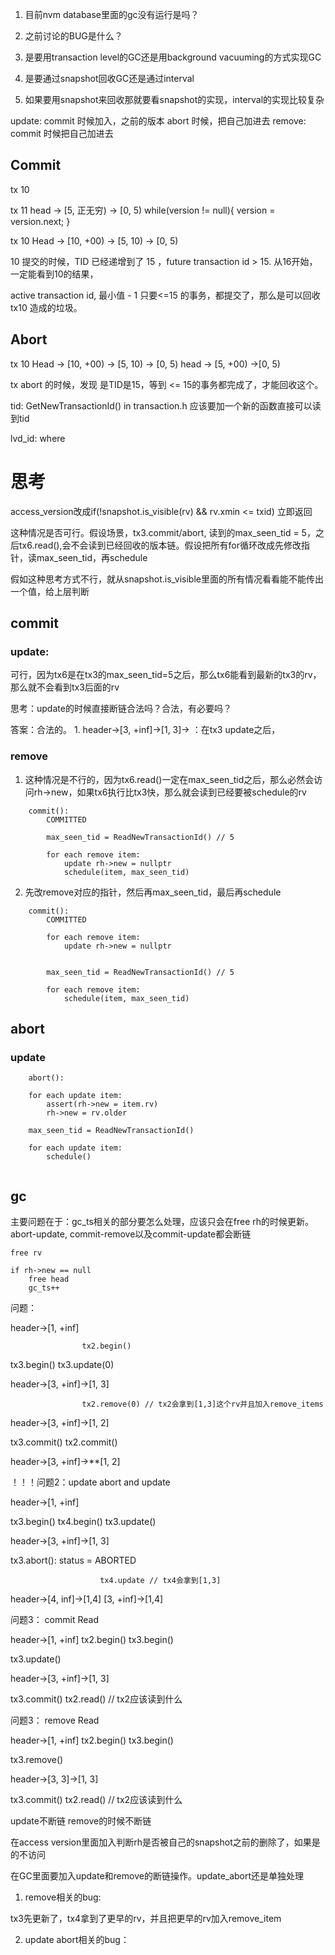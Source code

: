 1. 目前nvm database里面的gc没有运行是吗？

2. 之前讨论的BUG是什么？

3. 是要用transaction level的GC还是用background vacuuming的方式实现GC

4. 是要通过snapshot回收GC还是通过interval

5. 如果要用snapshot来回收那就要看snapshot的实现，interval的实现比较复杂

update:
    commit 时候加入，之前的版本
    abort  时候，把自己加进去
remove:
    commit 时候把自己加进去


## Commit

tx 10

tx 11 
head -> [5, 正无穷) -> [0, 5)
while(version != null){
    version = version.next;
}

tx 10   Head -> [10, +00)  -> [5, 10) -> [0, 5)

10 提交的时候，TID 已经递增到了 15 ，future  transaction id > 15. 
从16开始，一定能看到10的结果，

active transaction id, 最小值 - 1
只要<=15 的事务，都提交了，那么是可以回收 tx10 造成的垃圾。

## Abort 

tx 10   Head -> [10, +00)  -> [5, 10) -> [0, 5)
        head -> [5, +00) ->[0, 5)

tx abort 的时候，发现 是TID是15，等到 <= 15的事务都完成了，才能回收这个。

tid: GetNewTransactionId() in transaction.h
    应该要加一个新的函数直接可以读到tid

lvd_id: where



# 思考
access_version改成if(!snapshot.is_visible(rv) && rv.xmin <= txid) 立即返回

这种情况是否可行。假设场景，tx3.commit/abort, 读到的max_seen_tid = 5，之后tx6.read(),会不会读到已经回收的版本链。假设把所有for循环改成先修改指针，读max_seen_tid，再schedule

假如这种思考方式不行，就从snapshot.is_visible里面的所有情况看看能不能传出一个值，给上层判断

## commit

### update:
可行，因为tx6是在tx3的max_seen_tid=5之后，那么tx6能看到最新的tx3的rv，那么就不会看到tx3后面的rv

思考：update的时候直接断链合法吗？合法，有必要吗？

答案：合法的。
    1. header->[3, +inf]->[1, 3]-> ：在tx3 update之后，

### remove
1. 这种情况是不行的，因为tx6.read()一定在max_seen_tid之后，那么必然会访问rh->new，如果tx6执行比tx3快，那么就会读到已经要被schedule的rv
```
    commit():
        COMMITTED

        max_seen_tid = ReadNewTransactionId() // 5

        for each remove item:
            update rh->new = nullptr
            schedule(item, max_seen_tid)
```

2. 先改remove对应的指针，然后再max_seen_tid，最后再schedule
```
    commit():
        COMMITTED

        for each remove item:
            update rh->new = nullptr
            
        
        max_seen_tid = ReadNewTransactionId() // 5

        for each remove item:
            schedule(item, max_seen_tid)

```



## abort

### update

```
    abort():

    for each update item:
        assert(rh->new = item.rv)
        rh->new = rv.older

    max_seen_tid = ReadNewTransactionId()

    for each update item:
        schedule()


```

## gc
主要问题在于：gc_ts相关的部分要怎么处理，应该只会在free rh的时候更新。abort-update, commit-remove以及commit-update都会断链


    free rv

    if rh->new == null
        free head
        gc_ts++

问题：


header->[1, +inf]

                    tx2.begin()
tx3.begin()
tx3.update(0)

header->[3, +inf]->[1, 3]

                    tx2.remove(0) // tx2会拿到[1,3]这个rv并且加入remove_items

header->[3, +inf]->[1, 2]

tx3.commit()
                    tx2.commit()

header->[3, +inf]->**[1, 2]


！！！问题2：update abort and update

header->[1, +inf]

tx3.begin()
                        tx4.begin()
tx3.update()

header->[3, +inf]->[1, 3]

tx3.abort():
    status = ABORTED

                        tx4.update // tx4会拿到[1,3]

header->[4, inf]->[1,4]
[3, +inf]->[1,4]

问题3： commit Read

header->[1, +inf]
                            tx2.begin()
tx3.begin()
                        
tx3.update()

header->[3, +inf]->[1, 3]

tx3.commit()
                            tx2.read() // tx2应该读到什么

问题3： remove Read

header->[1, +inf]
                            tx2.begin()
tx3.begin()
                        
tx3.remove()

header->[3, 3]->[1, 3]

tx3.commit()
                            tx2.read() // tx2应该读到什么
                            

update不断链
remove的时候不断链

在access version里面加入判断rh是否被自己的snapshot之前的删除了，如果是的不访问

在GC里面要加入update和remove的断链操作。update_abort还是单独处理






1. remove相关的bug:

tx3先更新了，tx4拿到了更早的rv，并且把更早的rv加入remove_item

2. update abort相关的bug：

